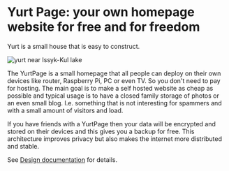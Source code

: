 # Yurt Page: your own homepage website for free and for freedom
Yurt is a small house that is easy to construct.

![yurt near Issyk-Kul lake](https://upload.wikimedia.org/wikipedia/commons/4/4f/YurtIssykFamily.jpg)

The YurtPage is a small homepage that all people can deploy on their own devices like router, Raspberry Pi, PC or even TV.
So you don't need to pay for hosting.
The main goal is to make a self hosted website as cheap as possible and typical usage is to have a closed family storage of photos or an even small blog.
I.e. something that is not interesting for spammers and with a small amount of visitors and load.

If you have friends with a YurtPage then your data will be encrypted and stored on their devices and this gives you a backup for free.
This architecture improves privacy but also makes the internet more distributed and stable.

See [Design documentation](https://github.com/yurt-page/docs/blob/main/README.md) for details.
